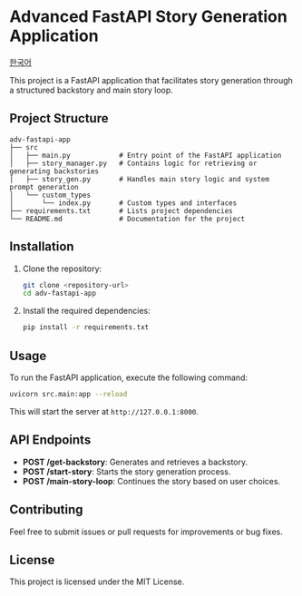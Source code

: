 # Advanced FastAPI Story Generation Application

[한국어](README.ko.md)

This project is a FastAPI application that facilitates story generation through a structured backstory and main story loop.

## Project Structure

```
adv-fastapi-app
├── src
│   ├── main.py            # Entry point of the FastAPI application
│   ├── story_manager.py   # Contains logic for retrieving or generating backstories
│   ├── story_gen.py       # Handles main story logic and system prompt generation
│   └── custom_types
│       └── index.py       # Custom types and interfaces
├── requirements.txt       # Lists project dependencies
└── README.md              # Documentation for the project
```

## Installation

1. Clone the repository:
   ```sh
   git clone <repository-url>
   cd adv-fastapi-app
   ```

2. Install the required dependencies:
   ```sh
   pip install -r requirements.txt
   ```

## Usage

To run the FastAPI application, execute the following command:

```sh
uvicorn src.main:app --reload
```

This will start the server at `http://127.0.0.1:8000`.

## API Endpoints

- **POST /get-backstory**: Generates and retrieves a backstory.
- **POST /start-story**: Starts the story generation process.
- **POST /main-story-loop**: Continues the story based on user choices.

## Contributing

Feel free to submit issues or pull requests for improvements or bug fixes.

## License

This project is licensed under the MIT License.